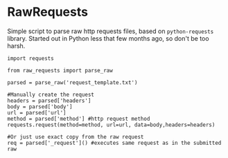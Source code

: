 # RawRequests

Simple script to parse raw http requests files, based on `python-requests` library. Started out in Python less that few months ago, so don't be too harsh.

    import requests
    
    from raw_requests import parse_raw
    
    parsed = parse_raw('request_template.txt')
    
    #Manually create the request
    headers = parsed['headers']
    body = parsed['body'] 
    url = parsed['url'] 
    method = parsed['method'] #http request method
    requests.request(method=method, url=url, data=body,headers=headers)
		
    #Or just use exact copy from the raw request
    req = parsed['_request']() #executes same request as in the submitted raw
